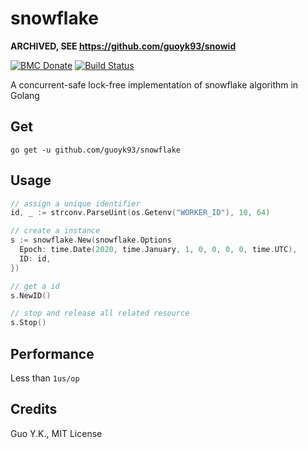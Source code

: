 # snowflake

**ARCHIVED, SEE https://github.com/guoyk93/snowid**

[![BMC Donate](https://img.shields.io/badge/BMC-Donate-orange)](https://www.buymeacoffee.com/vFa5wfRq6)
[![Build Status](https://travis-ci.org/guoyk93/snowflake.svg?branch=master)](https://travis-ci.org/guoyk93/snowflake)

A concurrent-safe lock-free implementation of snowflake algorithm in Golang

## Get

`go get -u github.com/guoyk93/snowflake`

## Usage

```go
// assign a unique identifier
id, _ := strconv.ParseUint(os.Getenv("WORKER_ID"), 10, 64)

// create a instance
s := snowflake.New(snowflake.Options
  Epoch: time.Date(2020, time.January, 1, 0, 0, 0, 0, time.UTC),
  ID: id,
})

// get a id
s.NewID()

// stop and release all related resource
s.Stop()
```

## Performance

Less than `1us/op`

## Credits
 
Guo Y.K., MIT License
